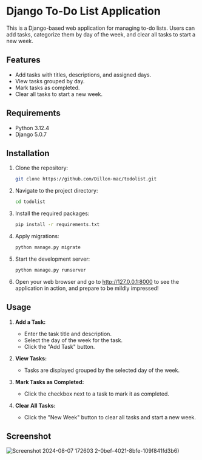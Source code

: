 # Django To-Do List Application

This is a Django-based web application for managing to-do lists. Users can add tasks, categorize them by day of the week, and clear all tasks to start a new week.

## Features

- Add tasks with titles, descriptions, and assigned days.
- View tasks grouped by day.
- Mark tasks as completed.
- Clear all tasks to start a new week.

## Requirements
- Python 3.12.4
- Django 5.0.7

## Installation
1. Clone the repository:
   ```bash
   git clone https://github.com/Dillon-mac/todolist.git

2. Navigate to the project directory:
   ```bash
   cd todolist

3. Install the required packages:
   ```bash
   pip install -r requirements.txt

4. Apply migrations:
   ```bash
   python manage.py migrate

5. Start the development server:
   ```bash
   python manage.py runserver

6. Open your web browser and go to http://127.0.0.1:8000 to see the application in action, and prepare to be mildly impressed!

## Usage

1. **Add a Task:**

   - Enter the task title and description.
   - Select the day of the week for the task.
   - Click the "Add Task" button.

2. **View Tasks:**

   - Tasks are displayed grouped by the selected day of the week.

3. **Mark Tasks as Completed:**

   - Click the checkbox next to a task to mark it as completed.

4. **Clear All Tasks:**

   - Click the "New Week" button to clear all tasks and start a new week.
  
## Screenshot

![Screenshot 2024-08-07 172603](https://github.com/user-attachments/assets/e46f7c88-4704-4825-8400-7cc319d56d58)
2-0bef-4021-8bfe-109f841fd3b6)
